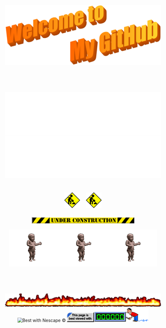 <div align="center">
  <img src="https://github.com/carlosrivera/carlosrivera/blob/master/assets/welcome.svg" style="max-width: 100%;" alt="Welcome to my Github Profile" />
  <br />
  <br />
  <br />
  <br />
  <br />
  <br />
  <img alt="My Name is Carlos" src="https://raw.githubusercontent.com/carlosrivera/carlosrivera/master/assets/name.svg" />
  <img alt="I'm a DeVeLoPEr" src="https://raw.githubusercontent.com/carlosrivera/carlosrivera/master/assets/develper.svg" />
  <br />
  <br />
  <br />
  <img height="50" style="margin: 10px;" alt="Under Construction" src="https://raw.githubusercontent.com/carlosrivera/carlosrivera/master/assets/construction.gif" /><img height="50" style="margin: 10px;" alt="Under Construction" src="https://raw.githubusercontent.com/carlosrivera/carlosrivera/master/assets/construction.gif" />
  <br />
  <br />
  <img width="66%" alt="Under Construction" src="https://raw.githubusercontent.com/carlosrivera/carlosrivera/master/assets/underconstruction.gif" />
  <br />
  <br />
  <img alt="Baby" src="https://raw.githubusercontent.com/carlosrivera/carlosrivera/master/assets/dancing_baby.gif" /><img alt="Baby" src="https://raw.githubusercontent.com/carlosrivera/carlosrivera/master/assets/dancing_baby.gif" /><img alt="Baby" src="https://raw.githubusercontent.com/carlosrivera/carlosrivera/master/assets/dancing_baby.gif" />
  <br />
  <br />
  <br />
  <br />
  <br />
  <br />
  <img alt="Under Construction" src="https://raw.githubusercontent.com/carlosrivera/carlosrivera/master/assets/flamingline.gif" />
  <br />
  <img alt="Best with Nescape &copy;" src="https://raw.githubusercontent.com/carlosrivera/carlosrivera/master/assets/fiexplorer.gif" />
  <img alt="iexplorer" src="https://raw.githubusercontent.com/carlosrivera/carlosrivera/master/assets/Iexplorer.gif" /><img alt="Counter" src="https://raw.githubusercontent.com/carlosrivera/carlosrivera/master/assets/counter.gif" />
</div>

<!--
░░░░▄▄▄▄▀▀▀▀▀▀▀▀▄▄▄▄▄▄
░░░░█░░░░▒▒▒▒▒▒▒▒▒▒▒▒░░▀▀▄
░░░█░░░▒▒▒▒▒▒░░░░░░░░▒▒▒░░█
░░█░░░░░░▄██▀▄▄░░░░░▄▄▄░░░█
░▀▒▄▄▄▒░█▀▀▀▀▄▄█░░░██▄▄█░░░█
█▒█▒▄░▀▄▄▄▀░░░░░░░░█░░░▒▒▒▒▒█
█▒█░█▀▄▄░░░░░█▀░░░░▀▄░░▄▀▀▀▄▒█
░█▀▄░█▄░█▀▄▄░▀░▀▀░▄▄▀░░░░█░░█
░░█░░▀▄▀█▄▄░█▀▀▀▄▄▄▄▀▀█▀██░█
░░░█░░██░░▀█▄▄▄█▄▄█▄████░█
░░░░█░░░▀▀▄░█░░░█░███████░█
░░░░░▀▄░░░▀▀▄▄▄█▄█▄█▄█▄▀░░█
░░░░░░░▀▄▄░▒▒▒▒░░░░░░░░░░█
░░░░░░░░░░▀▀▄▄░▒▒▒▒▒▒▒▒▒▒░█
░░░░░░░░░░░░░░▀▄▄▄▄▄░░░░░█
-->
